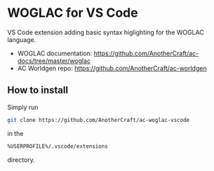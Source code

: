 # WOGLAC for VS Code
VS Code extension adding basic syntax higlighting for the WOGLAC language.
* WOGLAC documentation: https://github.com/AnotherCraft/ac-docs/tree/master/woglac
* AC Worldgen repo: https://github.com/AnotherCraft/ac-worldgen

## How to install
Simply run
```bash
git clone https://github.com/AnotherCraft/ac-woglac-vscode
```
in the
```bash
%USERPROFILE%/.vscode/extensions
```
directory.